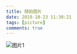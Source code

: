 ```yaml
---
title: 随拍图片
date: 2019-10-23 11:30:21
tags: [picture]
comments: true
---
```


![](IMG_20191130_084601.jpg "图片1")